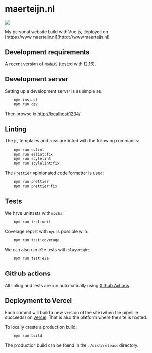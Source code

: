 # maerteijn.nl
![](https://github.com/maerteijn/maerteijn.nl/workflows/maerteijn.nl%20ci/badge.svg)

My personal website build with Vue.js, deployed on [https://www.maerteijn.nl](https://www.maerteijn.nl)

## Development requirements

A recent version of `NodeJS` (tested with 12.16).

## Development server

Setting up a development server is as simple as:
```bash
    npm install
    npm run dev
```

Then browse to [http://localhost:1234/](http://localhost:1234/)

## Linting

The js, templates and scss are linted with the following commands:
```bash
    npm run eslint
    npm run eslint:fix
    npm run stylelint
    npm run stylelint:fix
```

The `Prettier` opinionated code formatter is used:
```bash
    npm run prettier
    npm run prettier:fix
```

## Tests
We have unittests with `mocha`:
```bash
    npm run test:unit
```
Coverage report with `nyc` is possible with:
```bash
    npm run test:coverage
```

We can also run e2e tests with `playwright`:
```bash
    npm run test:e2e
```

## Github actions

All linting and tests are run automatically using [Github Actions](https://github.com/maerteijn/maerteijn.nl/actions)


## Deployment to Vercel

Each commit will build a new version of the site (when the pipeline succeeds) on [Vercel](https://vercel.com/). That is also the platform where the site is hosted.

To locally create a production build:
```bash
    npm run build
```

The production build can be found in the `./dist/release` directory.

